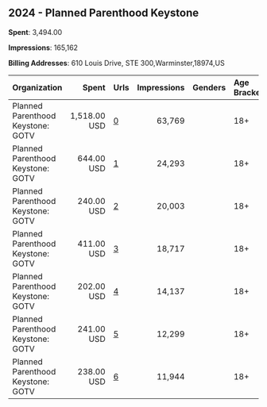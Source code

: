 ## 2024 - Planned Parenthood Keystone 
**Spent**: 3,494.00

**Impressions**: 165,162

**Billing Addresses**: 610 Louis Drive, STE 300,Warminster,18974,US

|Organization|Spent|Urls|Impressions|Genders|Age Brackets|Country Codes|
|:---|---:|:---|---:|:---|:---|:---|
|Planned Parenthood Keystone: GOTV|1,518.00 USD|[0](https://www.snap.com/political-ads/asset/54859e12190c5a23784266f382bb02a41ecb763bc5096f1a68a3d0ec2586d31f?mediaType=mp4)|63,769||18+||
|Planned Parenthood Keystone: GOTV|644.00 USD|[1](https://www.snap.com/political-ads/asset/e107c5b3d544156d29738f4d1345d1b3e108b1186756ea065f831e8175f72825?mediaType=mp4)|24,293||18+||
|Planned Parenthood Keystone: GOTV|240.00 USD|[2](https://www.snap.com/political-ads/asset/4d65e123e8a4c1ebcfbe5e5f53a1bab7cce6f117f0274759fafae82e358852a3?mediaType=mp4)|20,003||18+||
|Planned Parenthood Keystone: GOTV|411.00 USD|[3](https://www.snap.com/political-ads/asset/935d795bd4e002d55731540528505c9042b2f6354a5a018dd506bd44c455f4e3?mediaType=mp4)|18,717||18+||
|Planned Parenthood Keystone: GOTV|202.00 USD|[4](https://www.snap.com/political-ads/asset/81aaafae0d75e10a1bef52f9085d79a6ea6756a49edbe1f320cda5e7b6911f35?mediaType=mp4)|14,137||18+||
|Planned Parenthood Keystone: GOTV|241.00 USD|[5](https://www.snap.com/political-ads/asset/ce0803bfdbe0507e1504b8b61b81fb26999afa7c3df439af2563059bb8f93c0d?mediaType=mp4)|12,299||18+||
|Planned Parenthood Keystone: GOTV|238.00 USD|[6](https://www.snap.com/political-ads/asset/9d3713851b0083cc347445e2646ce134fb5b6c715f77634c3b74a27c02fdcf26?mediaType=mp4)|11,944||18+||
